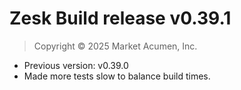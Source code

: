 # Zesk Build release v0.39.1

> Copyright &copy; 2025 Market Acumen, Inc.

- Previous version: v0.39.0
- Made more tests slow to balance build times.
